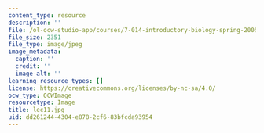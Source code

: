 ```yaml
---
content_type: resource
description: ''
file: /ol-ocw-studio-app/courses/7-014-introductory-biology-spring-2005/dd2612444304e8782cf683bfcda93954_lec11.jpg
file_size: 2351
file_type: image/jpeg
image_metadata:
  caption: ''
  credit: ''
  image-alt: ''
learning_resource_types: []
license: https://creativecommons.org/licenses/by-nc-sa/4.0/
ocw_type: OCWImage
resourcetype: Image
title: lec11.jpg
uid: dd261244-4304-e878-2cf6-83bfcda93954
---
```

